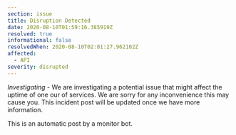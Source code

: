 ```yaml
---
section: issue
title: Disruption Detected
date: 2020-08-10T01:59:16.385919Z
resolved: true
informational: false
resolvedWhen: 2020-08-10T02:01:27.962102Z
affected:
  - API
severity: disrupted
---
```

*Investigating* - We are investigating a potential issue that might affect the uptime of one our of services. We are sorry for any inconvenience this may cause you. This incident post will be updated once we have more information.

This is an automatic post by a monitor bot.
        